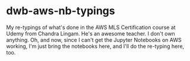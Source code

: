 # dwb-aws-nb-typings
My re-typings of what's done in the AWS MLS Certification course at Udemy from Chandra Lingam. He's an awesome teacher. I don't own anything. Oh, and now, since I can't get the Jupyter Notebooks on AWS working, I'm just bring the notebooks here, and I'll do the re-typing here, too.

